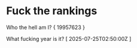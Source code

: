 # Fuck the rankings

Who the hell am I?
{ 19957623 }

What fucking year is it?
[ 2025-07-25T02:50:00Z ]
